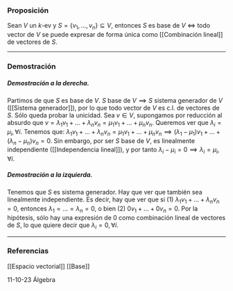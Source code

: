 ### Proposición

Sean $V$ un $k$-ev y $S = \{v_1, \dots, v_n\} \subseteq V$, entonces $S$ es base de $V$ $\iff$ todo vector de $V$ se puede expresar de forma única como [[Combinación lineal]] de vectores de $S$.
 
---
### Demostración

##### Demostración a la derecha.
Partimos de que $S$ es base de $V$. $S$ base de $V \implies S$ sistema generador de $V$ ([[Sistema generador]]), por lo que todo vector de $V$ es c.l. de vectores de $S$. Sólo queda probar la unicidad.
Sea $v \in V$, supongamos por reducción al absurdo que $v = \lambda_1 v_1 + \dots + \lambda_n v_n = \mu_1 v_1 + \dots + \mu_n v_n$. Queremos ver que $\lambda_i = \mu_i, \forall i$. Tenemos que: $\lambda_1 v_1 + \dots + \lambda_n v_n = \mu_1 v_1 + \dots + \mu_n v_n \implies (\lambda_1 - \mu_1)v_1 + \dots + (\lambda_n - \mu_n)v_n = 0$. Sin embargo, por ser $S$ base de $V$, es linealmente independiente ([[Independencia lineal]]), y por tanto $\lambda_i - \mu_i = 0 \implies \lambda_i = \mu_i, \forall i$.

##### Demostración a la izquierda.
Tenemos que $S$ es sistema generador. Hay que ver que también sea linealmente independiente. Es decir, hay que ver que si (1) $\lambda_1 v_1 + \dots + \lambda_n v_n = 0$, entonces $\lambda_1 = \dots = \lambda_n = 0$, o bien (2) $0v_1 + \dots + 0v_n = 0$. Por la hipótesis, sólo hay una expresión de $0$ como combinación lineal de vectores de $S$, lo que quiere decir que $\lambda_i = 0, \forall i$.


---
### Referencias
[[Espacio vectorial]]
[[Base]]

11-10-23 Álgebra